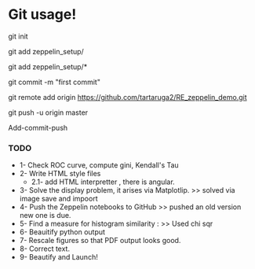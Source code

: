 # Git usage! 


git init

git add zeppelin_setup/

git add zeppelin_setup/*

git commit -m "first commit"

git remote add origin https://github.com/tartaruga2/RE_zeppelin_demo.git

git push -u origin master


Add-commit-push


### TODO 

-  1- Check ROC curve, compute gini, Kendall's Tau
-  2- Write HTML style files 
    - 2.1- add HTML interpretter , there is angular. 
-  3- Solve the display problem, it arises via Matplotlip. >> solved via image save and impoort   
-  4- Push the Zeppelin notebooks to GitHub >> pushed an old version new one is due. 
-  5- Find a measure for histogram similarity : >> Used chi sqr
-  6- Beauitify python output
-  7- Rescale figures so that PDF output looks good. 
-  8- Correct text. 
-  9- Beautify and Launch!